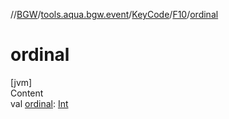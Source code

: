 //[BGW](../../../../index.md)/[tools.aqua.bgw.event](../../index.md)/[KeyCode](../index.md)/[F10](index.md)/[ordinal](ordinal.md)



# ordinal  
[jvm]  
Content  
val [ordinal](ordinal.md): [Int](https://kotlinlang.org/api/latest/jvm/stdlib/kotlin/-int/index.html)  



